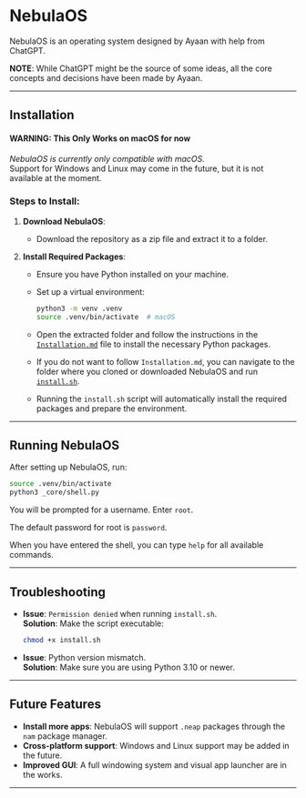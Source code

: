 # NebulaOS

NebulaOS is an operating system designed by Ayaan with help from ChatGPT.

**NOTE**: While ChatGPT might be the source of some ideas, all the core concepts and decisions have been made by Ayaan.

---

## Installation

#### WARNING: This Only Works on macOS for now
*NebulaOS is currently only compatible with macOS.*  
Support for Windows and Linux may come in the future, but it is not available at the moment.

### Steps to Install:

1. **Download NebulaOS**:
    - Download the repository as a zip file and extract it to a folder.

2. **Install Required Packages**:
    - Ensure you have Python installed on your machine.
    - Set up a virtual environment:
      ```bash
      python3 -m venv .venv
      source .venv/bin/activate  # macOS
      ```
    - Open the extracted folder and follow the instructions in the [`Installation.md`](Installation.md) file to install the necessary Python packages.
    - If you do not want to follow `Installation.md`, you can navigate to the folder where you cloned or downloaded NebulaOS and run [`install.sh`](install.sh).

    - Running the `install.sh` script will automatically install the required packages and prepare the environment.

---

## Running NebulaOS
After setting up NebulaOS, run:
```bash
source .venv/bin/activate
python3 _core/shell.py
```
You will be prompted for a username. Enter `root`.

The default password for root is `password`.

When you have entered the shell, you can type `help` for all available commands.

---

## Troubleshooting

- **Issue**: `Permission denied` when running `install.sh`.  
  **Solution**: Make the script executable:
  ```bash
  chmod +x install.sh
  ```

- **Issue**: Python version mismatch.  
  **Solution**: Make sure you are using Python 3.10 or newer.

---

## Future Features

- **Install more apps**: NebulaOS will support `.neap` packages through the `nam` package manager.
- **Cross-platform support**: Windows and Linux support may be added in the future.
- **Improved GUI**: A full windowing system and visual app launcher are in the works.

---
